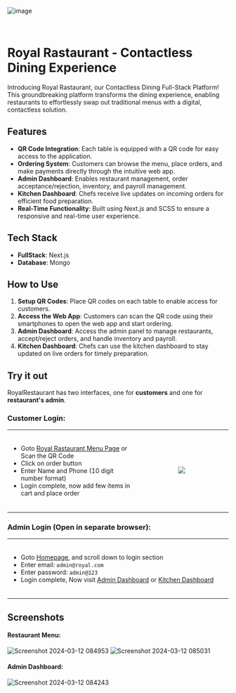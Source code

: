 ![image](https://github.com/Tirth29/Royal_Restaurant/assets/97218429/a1429a5c-b7f1-4548-9847-f9d1ae0f6613)

<br>

# Royal Rastaurant - Contactless Dining Experience

Introducing Royal Rastaurant, our Contactless Dining Full-Stack Platform! This groundbreaking platform transforms the dining experience, enabling restaurants to effortlessly swap out traditional menus with a digital, contactless solution.

## Features

- **QR Code Integration**: Each table is equipped with a QR code for easy access to the application.
- **Ordering System**: Customers can browse the menu, place orders, and make payments directly through the intuitive web app.
- **Admin Dashboard**: Enables restaurant management, order acceptance/rejection, inventory, and payroll management.
- **Kitchen Dashboard**: Chefs receive live updates on incoming orders for efficient food preparation.
- **Real-Time Functionality**: Built using Next.js and SCSS to ensure a responsive and real-time user experience.

## Tech Stack

- **FullStack**: Next.js
- **Database**: Mongo

## How to Use

1. **Setup QR Codes**: Place QR codes on each table to enable access for customers.
2. **Access the Web App**: Customers can scan the QR code using their smartphones to open the web app and start ordering.
3. **Admin Dashboard**: Access the admin panel to manage restaurants, accept/reject orders, and handle inventory and payroll.
4. **Kitchen Dashboard**: Chefs can use the kitchen dashboard to stay updated on live orders for timely preparation.

## Try it out
RoyalRestaurant has two interfaces, one for **customers** and one for **restaurant's admin**.

### Customer Login:
<table>
	<tr>
		<td>
			<ul>
				<img src="public/screenshots/px.png" width="0px" height="0px">
				<li>Goto <a href="http://localhost:3000/royal11?table=1&tab=menu&category=&search=">Royal Rastaurant Menu Page</a> or Scan the QR Code</li>
				<li>Click on order button</li>
				<li>Enter Name and Phone (10 digit number format)</li>
				<li>Login complete, now add few items in cart and place order</li>
				<img src="public/screenshots/px.png" width="500px" height="0px">
			</ul>
		</td>
		<td width="200px">
			<p align="center">
				<img src="https://github.com/Tirth29/Royal_Restaurant/assets/97218429/6dedb482-ba1f-4470-9e9b-42d25a31c7d8" >
			</p>
		</td>
	</tr>
</table>

### Admin Login (Open in separate browser):
<table>
	<tr>
		<td>
			<ul>
				<img src="public/screenshots/px.png" width="0px" height="0px">
				<li>Goto <a href="https://orderworder.ritik.me">Homepage</a>, and scroll down to login section</li>
				<li>Enter email: <code>admin@royal.com</code></li>
				<li>Enter password: <code>admin@123</code></li>
				<li>Login complete, Now visit <a href="https://orderworder.ritik.me/dashboard">Admin Dashboard</a> or <a href="https://orderworder.ritik.me/kitchen">Kitchen Dashboard</a></li>
				<img src="public/screenshots/px.png" width="700px" height="0px">
			</ul>
		</td>
	</tr>
</table>

## Screenshots

#### Restaurant Menu:
![Screenshot 2024-03-12 084953](https://github.com/Tirth29/Royal_Restaurant/assets/97218429/8a827dd7-d43e-4535-8d6d-96bcd704500f)
![Screenshot 2024-03-12 085031](https://github.com/Tirth29/Royal_Restaurant/assets/97218429/6ea9841b-fbff-43ab-a4ab-a1779cb0a648)

#### Admin Dashboard:
![Screenshot 2024-03-12 084243](https://github.com/Tirth29/Royal_Restaurant/assets/97218429/aa117931-e0af-4de0-991f-4f53f8c5bc85)
